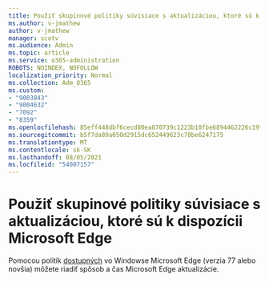 ```yaml
---
title: Použiť skupinové politiky súvisiace s aktualizáciou, ktoré sú k dispozícii Microsoft Edge
ms.author: v-jmathew
author: v-jmathew
manager: scotv
ms.audience: Admin
ms.topic: article
ms.service: o365-administration
ROBOTS: NOINDEX, NOFOLLOW
localization_priority: Normal
ms.collection: Adm_O365
ms.custom:
- "9003843"
- "9004632"
- "7092"
- "8359"
ms.openlocfilehash: 85eff448dbf6cecd80ea870739c1223b10fbe6894462226c19fd9aae26faad6b
ms.sourcegitcommit: b5f7da89a650d2915dc652449623c78be6247175
ms.translationtype: MT
ms.contentlocale: sk-SK
ms.lasthandoff: 08/05/2021
ms.locfileid: "54007157"
---
```

# <a name="use-update-related-group-policies-available-in-microsoft-edge"></a>Použiť skupinové politiky súvisiace s aktualizáciou, ktoré sú k dispozícii Microsoft Edge

Pomocou politík [dostupných](https://go.microsoft.com/fwlink/?linkid=2134862) vo Windowse Microsoft Edge (verzia 77 alebo novšia) môžete riadiť spôsob a čas Microsoft Edge aktualizácie.
